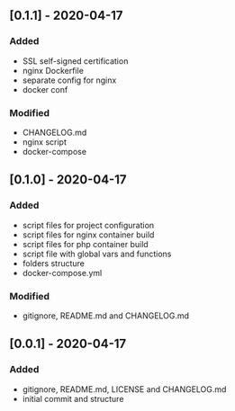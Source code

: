 ## [0.1.1] - 2020-04-17

### Added
- SSL self-signed certification
- nginx Dockerfile
- separate config for nginx
- docker conf

### Modified
- CHANGELOG.md
- nginx script
- docker-compose

## [0.1.0] - 2020-04-17

### Added
- script files for project configuration
- script files for nginx container build
- script files for php container build
- script file with global vars and functions
- folders structure
- docker-compose.yml

### Modified
- gitignore, README.md and CHANGELOG.md

## [0.0.1] - 2020-04-17

### Added
- gitignore, README.md, LICENSE and CHANGELOG.md
- initial commit and structure